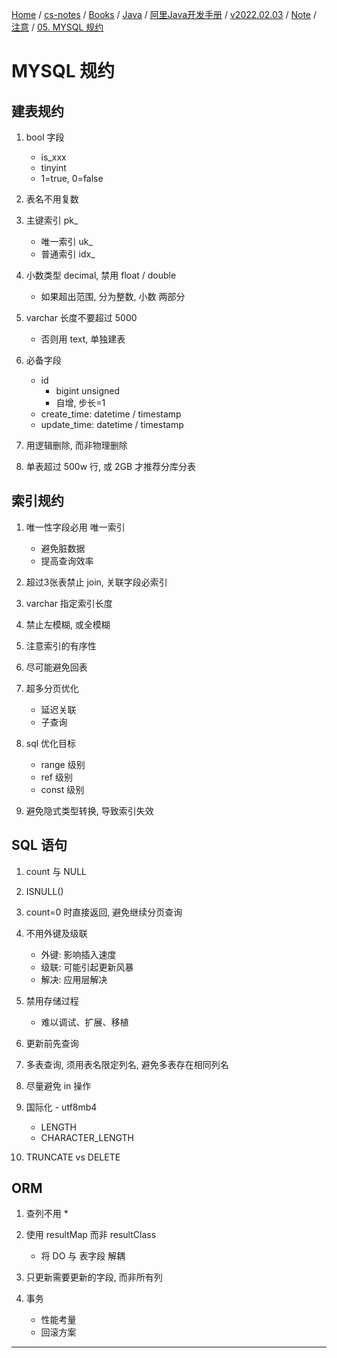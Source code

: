 [Home](https://mengxianbin.github.io) /
[cs-notes](https://mengxianbin.github.io/cs-notes/site) /
[Books](https://mengxianbin.github.io/cs-notes/site/Books) /
[Java](https://mengxianbin.github.io/cs-notes/site/Books/Java) /
[阿里Java开发手册](https://mengxianbin.github.io/cs-notes/site/Books/Java/%E9%98%BF%E9%87%8CJava%E5%BC%80%E5%8F%91%E6%89%8B%E5%86%8C) /
[v2022.02.03](https://mengxianbin.github.io/cs-notes/site/Books/Java/%E9%98%BF%E9%87%8CJava%E5%BC%80%E5%8F%91%E6%89%8B%E5%86%8C/v2022.02.03) /
[Note](https://mengxianbin.github.io/cs-notes/site/Books/Java/%E9%98%BF%E9%87%8CJava%E5%BC%80%E5%8F%91%E6%89%8B%E5%86%8C/v2022.02.03/Note) /
[注意](https://mengxianbin.github.io/cs-notes/site/Books/Java/%E9%98%BF%E9%87%8CJava%E5%BC%80%E5%8F%91%E6%89%8B%E5%86%8C/v2022.02.03/Note/%E6%B3%A8%E6%84%8F) /
[05. MYSQL 规约](https://mengxianbin.github.io/cs-notes/site/Books/Java/%E9%98%BF%E9%87%8CJava%E5%BC%80%E5%8F%91%E6%89%8B%E5%86%8C/v2022.02.03/Note/%E6%B3%A8%E6%84%8F/05.%20MYSQL%20%E8%A7%84%E7%BA%A6)

# MYSQL 规约

## 建表规约

1. bool 字段    
    - is_xxx
    - tinyint
    - 1=true, 0=false

3. 表名不用复数

5. 主键索引 pk_
    - 唯一索引 uk_
    - 普通索引 idx_

6. 小数类型 decimal, 禁用 float / double
    - 如果超出范围, 分为整数, 小数 两部分

8. varchar 长度不要超过 5000
    - 否则用 text, 单独建表

9. 必备字段
    - id
        - bigint unsigned
        - 自增, 步长=1
    - create_time: datetime / timestamp
    - update_time: datetime / timestamp

10. 用逻辑删除, 而非物理删除

15. 单表超过 500w 行, 或 2GB 才推荐分库分表

## 索引规约

1. 唯一性字段必用 唯一索引
    - 避免脏数据
    - 提高查询效率

2. 超过3张表禁止 join, 关联字段必索引

3. varchar 指定索引长度

4. 禁止左模糊, 或全模糊

5. 注意索引的有序性

6. 尽可能避免回表

7. 超多分页优化
    - 延迟关联
    - 子查询

8. sql 优化目标
    - range 级别
    - ref 级别
    - const 级别

10. 避免隐式类型转换, 导致索引失效

## SQL 语句

1. count 与 NULL

4. ISNULL()

5. count=0 时直接返回, 避免继续分页查询

6. 不用外键及级联
    - 外键: 影响插入速度
    - 级联: 可能引起更新风暴
    - 解决: 应用层解决

7. 禁用存储过程
    - 难以调试、扩展、移植

8. 更新前先查询

9. 多表查询, 须用表名限定列名, 避免多表存在相同列名

11. 尽量避免 in 操作

12. 国际化 - utf8mb4
    - LENGTH
    - CHARACTER_LENGTH

13. TRUNCATE vs DELETE

## ORM

1. 查列不用 *

3. 使用 resultMap 而非 resultClass
    - 将 DO 与 表字段 解耦

8. 只更新需要更新的字段, 而非所有列

9. 事务
    - 性能考量
    - 回滚方案

---
